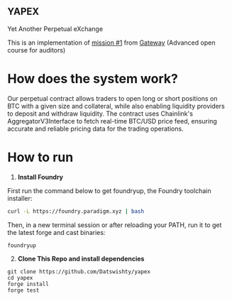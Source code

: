 ## YAPEX

Yet Another Perpetual eXchange

This is an implementation of [mission #1](https://guardianaudits.notion.site/Mission-1-Perpetuals-028ca44faa264d679d6789d5461cfb13)
from [Gateway](https://twitter.com/intogateway) (Advanced open course for auditors)

# How does the system work?
Our perpetual contract allows traders to open long or short positions on BTC with a given size and collateral, while also enabling liquidity providers to deposit and withdraw liquidity. The contract uses Chainlink's AggregatorV3Interface to fetch real-time BTC/USD price feed, ensuring accurate and reliable pricing data for the trading operations.

# How to run
1.  **Install Foundry**

First run the command below to get foundryup, the Foundry toolchain installer:

``` bash
curl -L https://foundry.paradigm.xyz | bash
```

Then, in a new terminal session or after reloading your PATH, run it to get the latest forge and cast binaries:

``` console
foundryup
```

2. **Clone This Repo and install dependencies**
``` 
git clone https://github.com/Datswishty/yapex
cd yapex
forge install
forge test
```
